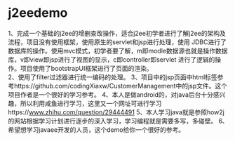 # j2eedemo
1、完成一个基础的j2ee的增删查改操作，适合j2ee初学者进行了解j2ee的架构及流程，项目没有使用框架，使用原生的servlet和jsp进行处理，使用
JDBC进行了数据库的操作。使用mvc模式，初学者要了解，m即modle数据源也就是操作数据库，v即view即jsp进行了视图的显示，c即controller即servlet
进行了逻辑的操作。项目使用了bootstrapUI框架进行了页面的渲染。  
2、使用了filter过滤器进行统一编码的处理。
3、项目中的jsp页面中html标签参考https://github.com/codingXiaxw/CustomerManagement中的jsp文件。这个项目作者是一个很好的学习参考。
4、本人是做android的，对java后台十分感兴趣，所以利用咸鱼进行学习，这里又一个网址可进行学习https://www.zhihu.com/question/29444491
5、本人学习java就是参照how2j的网站根据学习计划进行逐步的深入学习，学习编程就是需要多写，多碰壁。
6、希望想学习javaee开发的人员，这个demo给你一个很好的参考。

